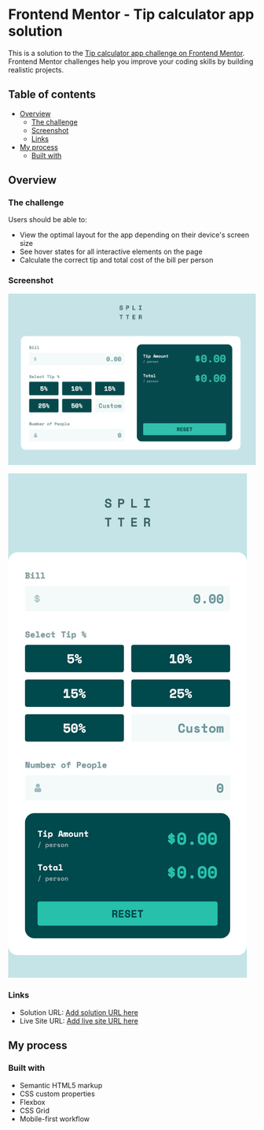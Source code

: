# Frontend Mentor - Tip calculator app solution

This is a solution to the [Tip calculator app challenge on Frontend Mentor](https://www.frontendmentor.io/challenges/tip-calculator-app-ugJNGbJUX). Frontend Mentor challenges help you improve your coding skills by building realistic projects.

## Table of contents

- [Overview](#overview)
  - [The challenge](#the-challenge)
  - [Screenshot](#screenshot)
  - [Links](#links)
- [My process](#my-process)
  - [Built with](#built-with)

## Overview

### The challenge

Users should be able to:

- View the optimal layout for the app depending on their device's screen size
- See hover states for all interactive elements on the page
- Calculate the correct tip and total cost of the bill per person

### Screenshot

![](./screenshot.png)

![](./screenshot_mobile.png)

### Links

- Solution URL: [Add solution URL here](https://www.frontendmentor.io/solutions/tip-calculator-app-yCfuzFpdea)
- Live Site URL: [Add live site URL here](https://lukeramljak-tip-calculator-app.netlify.app/)

## My process

### Built with

- Semantic HTML5 markup
- CSS custom properties
- Flexbox
- CSS Grid
- Mobile-first workflow
